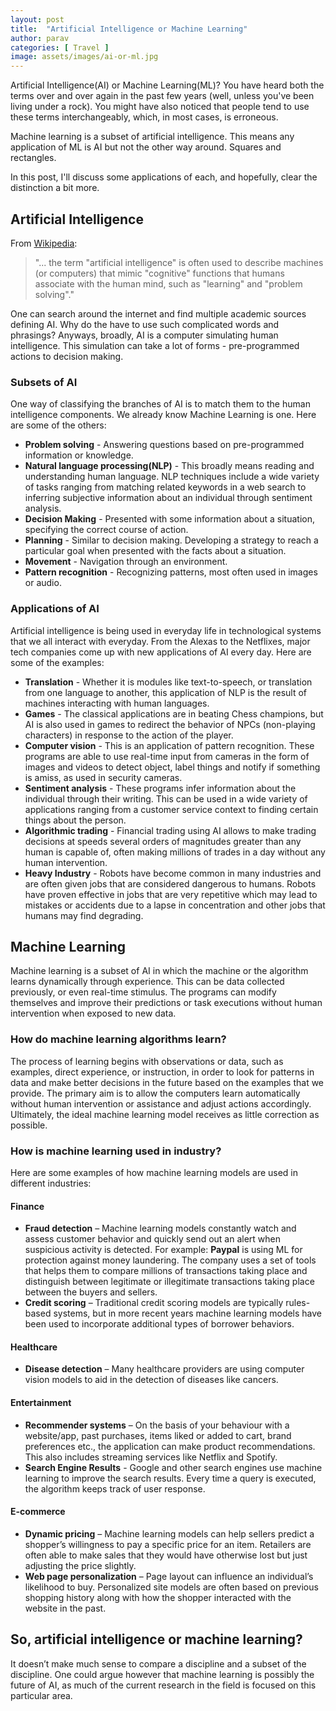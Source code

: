 ```yaml
---
layout: post
title:  "Artificial Intelligence or Machine Learning"
author: parav
categories: [ Travel ]
image: assets/images/ai-or-ml.jpg
---
```

Artificial Intelligence(AI) or Machine Learning(ML)? You have heard both the terms over and over again in the past few years (well, unless you've been living under a rock). You might have also noticed that people tend to use these terms interchangeably, which, in most cases, is erroneous.

Machine learning is a subset of artificial intelligence. This means any application of ML is AI but not the other way around. Squares and rectangles.

In this post, I'll discuss some applications of each, and hopefully, clear the distinction a bit more.

## Artificial Intelligence

From [Wikipedia](https://en.wikipedia.org/wiki/Artificial_intelligence):  
>"... the term "artificial intelligence" is often used to describe machines  (or computers) that mimic "cognitive" functions that humans associate  with the human mind, such as "learning" and "problem solving"."

One can search around the internet and find multiple academic sources defining AI. Why do the have to use such complicated words and phrasings? Anyways, broadly, AI is a computer simulating human intelligence. This simulation can take a lot of forms - pre-programmed actions to decision making.

### Subsets of AI

One way of classifying the branches of AI is to match them to the human intelligence components. We already know Machine Learning is one. Here are some of the others:

- **Problem solving** - Answering questions based on pre-programmed information or knowledge.
- **Natural language processing(NLP)** - This broadly means reading and  understanding human language. NLP techniques include a wide variety of tasks ranging from matching related keywords in a web search to inferring subjective  information about an individual through sentiment analysis.
- **Decision Making** - Presented with some information about a situation, specifying the correct course of action.
- **Planning** - Similar to decision making. Developing a strategy to reach a particular goal when presented with the facts about a situation.
- **Movement** - Navigation through an environment.
- **Pattern recognition** - Recognizing patterns, most often used in images or audio.

### Applications of AI

Artificial intelligence is being used in everyday life in technological systems that we all interact with everyday. From the Alexas to the Netflixes, major tech companies come up with new applications of AI every day. Here are some of the examples:

- **Translation** - Whether it is modules like text-to-speech, or translation from one language to another, this application of NLP is the result of machines interacting with human languages.
- **Games** - The classical applications are in beating Chess champions, but AI is also used in games to redirect the behavior of NPCs (non-playing characters) in response to the action of the player.
- **Computer vision** - This is an application of pattern recognition. These programs are able to use real-time input from cameras in the form of images and videos to detect object, label things and notify if something is amiss, as used in security cameras.
- **Sentiment analysis** - These programs infer information about the individual through their writing. This can be used in a wide variety of applications ranging from a customer service context to finding certain things about the person.
- **Algorithmic trading** - Financial trading using AI allows to make trading decisions at speeds several orders of magnitudes greater than any human is capable of, often making millions of trades in a day  without any human intervention.
- **Heavy Industry** - Robots have  become common in many industries and are often given jobs that are  considered dangerous to humans. Robots have proven effective in jobs  that are very repetitive which may lead to mistakes or accidents due to a lapse in concentration and other jobs that humans may find degrading.

## Machine Learning

Machine learning is a subset of AI in which the machine or the algorithm learns dynamically through experience. This can be data collected previously, or even real-time stimulus. The programs can modify themselves and improve their predictions or  task executions without human intervention when exposed to new data.

### How do machine learning algorithms learn?

The process of learning begins with observations or data, such as  examples, direct experience, or instruction, in order to look for  patterns in data and make better decisions in the future based on the  examples that we provide. The primary aim is to allow the computers learn automatically without human intervention or assistance and adjust actions accordingly. Ultimately, the ideal machine learning model receives as  little correction as possible.

### How is machine learning used in industry?

Here are some examples of how machine learning models are used in different industries:

#### **Finance**

- **Fraud detection** –  Machine learning models constantly watch and  assess customer behavior and quickly send out an alert when suspicious activity is detected. For example: **Paypal** is using ML for protection against money laundering. The company uses a set of tools that helps them to compare millions of  transactions taking place and distinguish between legitimate or  illegitimate transactions taking place between the buyers and sellers.
- **Credit scoring** – Traditional credit scoring models are typically rules-based systems,  but in more recent years machine learning models have been used to  incorporate additional types of borrower behaviors.

#### **Healthcare**

- **Disease detection** – Many healthcare providers are using computer vision models to aid in the detection of diseases like cancers.

#### **Entertainment**

- **Recommender systems** – On the basis of your behaviour with a website/app, past purchases,  items liked or added to cart, brand preferences etc., the application can make product  recommendations. This also includes streaming services like Netflix and Spotify.
- **Search Engine Results** - Google and other search engines use machine learning to improve the search results. Every time a query is executed, the algorithm keeps track of user response.

#### **E-commerce**

- **Dynamic pricing** – Machine learning models can help sellers predict a shopper’s  willingness to pay a specific price for an item. Retailers are often  able to make sales that they would have otherwise lost but just  adjusting the price slightly.
- **Web page personalization** – Page layout can influence an individual’s likelihood to buy.  Personalized site models are often based on previous shopping history  along with how the shopper interacted with the website in the past.

## So, artificial intelligence or machine learning?

It doesn’t make much sense to compare a discipline and a subset of the discipline. One  could argue however that machine learning is possibly the future of AI,  as much of the current research in the field is focused on this  particular area.
